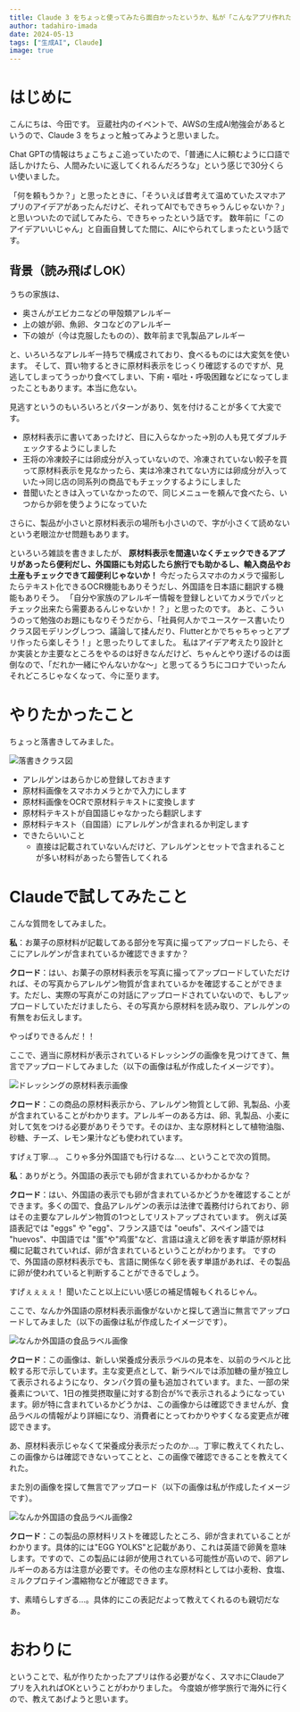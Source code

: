 ```yaml
---
title: Claude 3 をちょっと使ってみたら面白かったというか、私が「こんなアプリ作れたらいいなぁ」と温めていたアイデアがこいつですんじゃいました。
author: tadahiro-imada
date: 2024-05-13
tags: ["生成AI", Claude]
image: true
---
```


# はじめに
こんにちは、今田です。
豆蔵社内のイベントで、AWSの生成AI勉強会があるというので、Claude 3 をちょっと触ってみようと思いました。

Chat GPTの情報はちょこちょこ追っていたので、「普通に人に頼むように口語で話しかけたら、人間みたいに返してくれるんだろうな」という感じで30分くらい使いました。

「何を頼もうか？」と思ったときに、「そういえば昔考えて温めていたスマホアプリのアイデアがあったんだけど、それってAIでもできちゃうんじゃないか？」と思いついたので試してみたら、できちゃったという話です。
数年前に「このアイデアいいじゃん」と自画自賛してた間に、AIにやられてしまったという話です。

## 背景（読み飛ばしOK）
うちの家族は、
- 奥さんがエビカニなどの甲殻類アレルギー
- 上の娘が卵、魚卵、タコなどのアレルギー
- 下の娘が（今は克服したものの）、数年前まで乳製品アレルギー

と、いろいろなアレルギー持ちで構成されており、食べるものには大変気を使います。
そして、買い物するときに原材料表示をじっくり確認するのですが、見逃してしまってうっかり食べてしまい、下痢・嘔吐・呼吸困難などになってしまったこともあります。本当に危ない。

見逃すというのもいろいろとパターンがあり、気を付けることが多くて大変です。
- 原材料表示に書いてあったけど、目に入らなかった→別の人も見てダブルチェックするようにしました
- 王将の冷凍餃子には卵成分が入っていないので、冷凍されていない餃子を買って原材料表示を見なかったら、実は冷凍されてない方には卵成分が入っていた→同じ店の同系列の商品でもチェックするようにしました
- 昔聞いたときは入っていなかったので、同じメニューを頼んで食べたら、いつからか卵を使うようになっていた

さらに、製品が小さいと原材料表示の場所も小さいので、字が小さくて読めないという老眼泣かせ問題もあります。

といろいろ雑談を書きましたが、
**原材料表示を間違いなくチェックできるアプリがあったら便利だし、外国語にも対応したら旅行でも助かるし、輸入商品やお土産もチェックできて超便利じゃないか！**
今だったらスマホのカメラで撮影したらテキスト化できるOCR機能もありそうだし、外国語を日本語に翻訳する機能もありそう。
「自分や家族のアレルギー情報を登録しといてカメラでパッとチェック出来たら需要あるんじゃないか！？」と思ったのです。
あと、こういうのって勉強のお題にもなりそうだから、「社員何人かでユースケース書いたりクラス図モデリングしつつ、議論して揉んだり、Flutterとかでちゃちゃっとアプリ作ったら楽しそう！」と思ったりしてました。
私はアイデア考えたり設計とか実装とか主要なところをやるのは好きなんだけど、ちゃんとやり遂げるのは面倒なので、「だれか一緒にやんないかな～」と思ってるうちにコロナでいったんそれどころじゃなくなって、今に至ります。

# やりたかったこと
ちょっと落書きしてみました。

![落書きクラス図](/img/blogs/2024/0513_try_claude/model.png)

- アレルゲンはあらかじめ登録しておきます
- 原材料画像をスマホカメラとかで入力にします
- 原材料画像をOCRで原材料テキストに変換します
- 原材料テキストが自国語じゃなかったら翻訳します
- 原材料テキスト（自国語）にアレルゲンが含まれるか判定します
- できたらいいこと
  - 直接は記載されていないんだけど、アレルゲンとセットで含まれることが多い材料があったら警告してくれる

# Claudeで試してみたこと
こんな質問をしてみました。

**私**：お菓子の原材料が記載してある部分を写真に撮ってアップロードしたら、そこにアレルゲンが含まれているか確認できますか？

**クロード**：はい、お菓子の原材料表示を写真に撮ってアップロードしていただければ、その写真からアレルゲン物質が含まれているかを確認することができます。ただし、実際の写真がこの対話にアップロードされていないので、もしアップロードしていただけましたら、その写真から原材料を読み取り、アレルゲンの有無をお伝えします。

やっぱりできるんだ！！

ここで、適当に原材料が表示されているドレッシングの画像を見つけてきて、無言でアップロードしてみました（以下の画像は私が作成したイメージです）。

![ドレッシングの原材料表示画像](/img/blogs/2024/0513_try_claude/ingredientsLabel1.png)

**クロード**：この商品の原材料表示から、アレルゲン物質として卵、乳製品、小麦が含まれていることがわかります。アレルギーのある方は、卵、乳製品、小麦に対して気をつける必要がありそうです。そのほか、主な原材料として植物油脂、砂糖、チーズ、レモン果汁なども使われています。

すげぇ丁寧…。
こりゃ多分外国語でも行けるな…、ということで次の質問。

**私**：ありがとう。外国語の表示でも卵が含まれているかわかるかな？

**クロード**：はい、外国語の表示でも卵が含まれているかどうかを確認することができます。多くの国で、食品アレルゲンの表示は法律で義務付けられており、卵はその主要なアレルゲン物質の1つとしてリストアップされています。
例えば英語表記では "eggs" や "egg"、フランス語では "oeufs"、スペイン語では "huevos"、中国語では "蛋"や"鸡蛋"など、言語は違えど卵を表す単語が原材料欄に記載されていれば、卵が含まれているということがわかります。
ですので、外国語の原材料表示でも、言語に関係なく卵を表す単語があれば、その製品に卵が使われていると判断することができるでしょう。

すげぇぇぇぇ！
聞いたこと以上にいい感じの補足情報もくれるじゃん。

ここで、なんか外国語の原材料表示画像がないかと探して適当に無言でアップロードしてみました（以下の画像は私が作成したイメージです）。

![なんか外国語の食品ラベル画像](/img/blogs/2024/0513_try_claude/ingredientsLabel2.png)

**クロード**：この画像は、新しい栄養成分表示ラベルの見本を、以前のラベルと比較する形で示しています。主な変更点として、新ラベルでは添加糖の量が独立して表示されるようになり、タンパク質の量も追加されています。また、一部の栄養素について、1日の推奨摂取量に対する割合が%で表示されるようになっています。卵が特に含まれているかどうかは、この画像からは確認できませんが、食品ラベルの情報がより詳細になり、消費者にとってわかりやすくなる変更点が確認できます。

あ、原材料表示じゃなくて栄養成分表示だったのか…。丁寧に教えてくれたし、この画像からは確認できないってことと、この画像で確認できることを教えてくれた。

また別の画像を探して無言でアップロード（以下の画像は私が作成したイメージです）。

![なんか外国語の食品ラベル画像2](/img/blogs/2024/0513_try_claude/ingredientsLabel3.png)

**クロード**：この製品の原材料リストを確認したところ、卵が含まれていることがわかります。具体的には"EGG YOLKS"と記載があり、これは英語で卵黄を意味します。ですので、この製品には卵が使用されている可能性が高いので、卵アレルギーのある方は注意が必要です。その他の主な原材料としては小麦粉、食塩、ミルクプロテイン濃縮物などが確認できます。

す、素晴らしすぎる…。具体的にこの表記だよって教えてくれるのも親切だなぁ。

# おわりに

ということで、私が作りたかったアプリは作る必要がなく、スマホにClaudeアプリを入れればOKということがわかりました。
今度娘が修学旅行で海外に行くので、教えてあげようと思います。